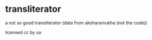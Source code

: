 # transliterator

a not so good transliterator (data from aksharamukha (not the code))

licensed cc by sa
